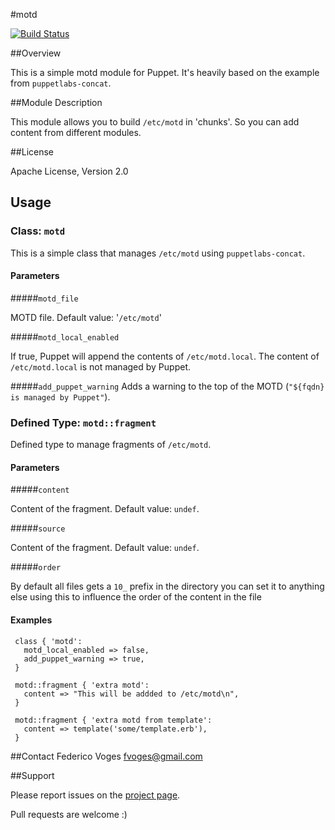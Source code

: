 #motd

[![Build Status](https://travis-ci.org/fvoges/fvoges-motd.svg)](https://travis-ci.org/fvoges/fvoges-motd)

##Overview

This is a simple motd module for Puppet. It's heavily based on the example from `puppetlabs-concat`.

##Module Description

This module allows you to build `/etc/motd` in 'chunks'. So you can add content from different modules.

##License

Apache License, Version 2.0

## Usage

### Class: `motd`

This is a simple class that manages `/etc/motd` using `puppetlabs-concat`.

#### Parameters

#####`motd_file`

   MOTD file. Default value: '`/etc/motd`'

#####`motd_local_enabled`

  If true, Puppet will append the contents of `/etc/motd.local`.
  The content of `/etc/motd.local` is not managed by Puppet.

#####`add_puppet_warning`
  Adds a warning to the top of the MOTD (`"${fqdn} is managed by Puppet"`).


### Defined Type: `motd::fragment`

  Defined type to manage fragments of `/etc/motd`.

#### Parameters

#####`content`

  Content of the fragment. Default value: `undef`.

#####`source`

  Content of the fragment. Default value: `undef`.

#####`order`

  By default all files gets a `10_` prefix in the directory you can set it to anything else using this to influence the order of the content in the file

#### Examples

```puppet
 class { 'motd':
   motd_local_enabled => false,
   add_puppet_warning => true,
 }

 motd::fragment { 'extra motd':
   content => "This will be addded to /etc/motd\n",
 }

 motd::fragment { 'extra motd from template':
   content => template('some/template.erb'),
 }

```

##Contact
Federico Voges <fvoges@gmail.com>

##Support

Please report issues on the [project page](http://github.com/fvoges/fvoges-motd/issues).

Pull requests are welcome :)
